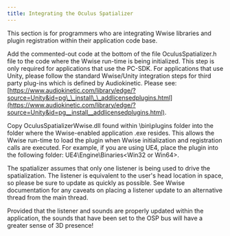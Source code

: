 ```yaml
---
title: Integrating the Oculus Spatializer
---
```

This section is for programmers who are integrating Wwise libraries and plugin registration within their application code base.

Add the commented-out code at the bottom of the file OculusSpatializer.h file to the code where the Wwise run-time is being initialized. This step is only required for applications that use the PC-SDK. For applications that use Unity, please follow the standard Wwise/Unity integration steps for third party plug-ins which is defined by Audiokinetic. Please see:[https://www.audiokinetic.com/library/edge/?source=Unity&id=pg\_\_install\_\_addlicensedplugins.html](https://www.audiokinetic.com/library/edge/?source=Unity&id=pg__install__addlicensedplugins.html).

Copy OculusSpatializerWwise.dll found within <platform>\bin\plugins folder into the folder where the Wwise-enabled application .exe resides. This allows the Wwise run-time to load the plugin when Wwise initialization and registration calls are executed. For example, if you are using UE4, place the plugin into the following folder: UE4\Engine\Binaries\<Win32 or Win64>.

The spatializer assumes that only one listener is being used to drive the spatialization. The listener is equivalent to the user's head location in space, so please be sure to update as quickly as possible. See Wwise documentation for any caveats on placing a listener update to an alternative thread from the main thread.

Provided that the listener and sounds are properly updated within the application, the sounds that have been set to the OSP bus will have a greater sense of 3D presence!

